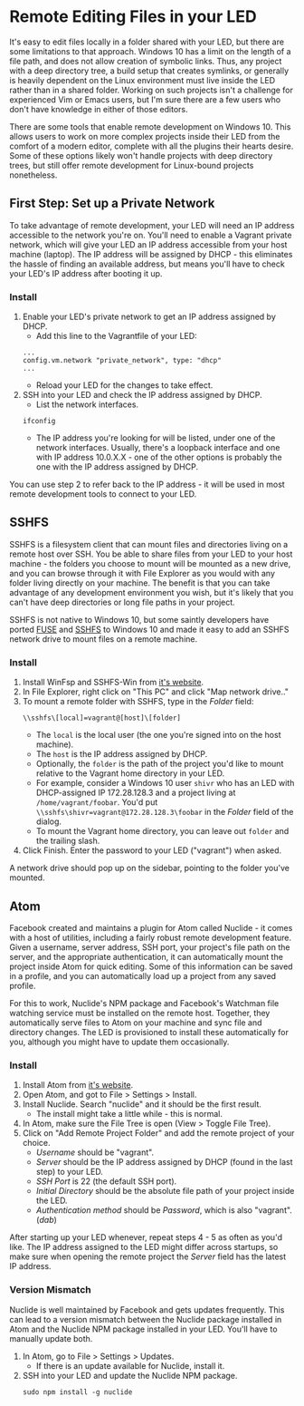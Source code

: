 # Remote Editing Files in your LED

It's easy to edit files locally in a folder shared with your LED, but there are some limitations to that approach. Windows 10 has a limit on the length of a file path, and does not allow creation of symbolic links. Thus, any project with a deep directory tree, a build setup that creates symlinks, or generally is heavily dependent on the Linux environment must live inside the LED rather than in a shared folder. Working on such projects isn't a challenge for experienced Vim or Emacs users, but I'm sure there are a few users who don't have knowledge in either of those editors.

There are some tools that enable remote development on Windows 10. This allows users to work on more complex projects inside their LED from the comfort of a modern editor, complete with all the plugins their hearts desire. Some of these options likely won't handle projects with deep directory trees, but still offer remote development for Linux-bound projects nonetheless.

## First Step: Set up a Private Network

To take advantage of remote development, your LED will need an IP address accessible to the network you're on. You'll need to enable a Vagrant private network, which will give your LED an IP address accessible from your host machine (laptop). The IP address will be assigned by DHCP - this eliminates the hassle of finding an available address, but means you'll have to check your LED's IP address after booting it up.

### Install
1. Enable your LED's private network to get an IP address assigned by DHCP.
   * Add this line to the Vagrantfile of your LED:
   ```
   ...
   config.vm.network "private_network", type: "dhcp"
   ...
   ```
   * Reload your LED for the changes to take effect.
2. SSH into your LED and check the IP address assigned by DHCP.
   * List the network interfaces.
   ```
   ifconfig
   ```
   * The IP address you're looking for will be listed, under one of the network interfaces. Usually, there's a loopback interface and one with IP address 10.0.X.X - one of the other options is probably the one with the IP address assigned by DHCP.

You can use step 2 to refer back to the IP address - it will be used in most remote development tools to connect to your LED.

## SSHFS

SSHFS is a filesystem client that can mount files and directories living on a remote host over SSH. You be able to share files from your LED to your host machine - the folders you choose to mount will be mounted as a new drive, and you can browse through it with File Explorer as you would with any folder living directly on your machine. The benefit is that you can take advantage of any development environment you wish, but it's likely that you can't have deep directories or long file paths in your project.

SSHFS is not native to Windows 10, but some saintly developers have ported [FUSE](https://github.com/billziss-gh/winfsp) and [SSHFS](https://github.com/billziss-gh/sshfs-win) to Windows 10 and made it easy to add an SSHFS network drive to mount files on a remote machine.

### Install
1. Install WinFsp and SSHFS-Win from [it's website](http://www.secfs.net/winfsp/download/).
2. In File Explorer, right click on "This PC" and click "Map network drive.."
3. To mount a remote folder with SSHFS, type in the *Folder* field:
   ```
   \\sshfs\[local]=vagrant@[host]\[folder]
   ```
   * The `local` is the local user (the one you're signed into on the host machine).
   * The `host` is the IP address assigned by DHCP.
   * Optionally, the `folder` is the path of the project you'd like to mount relative to the Vagrant home directory in your LED.
   * For example, consider a Windows 10 user `shivr` who has an LED with DHCP-assigned IP 172.28.128.3 and a project living at `/home/vagrant/foobar`. You'd put `\\sshfs\shivr=vagrant@172.28.128.3\foobar` in the *Folder* field of the dialog.
   * To mount the Vagrant home directory, you can leave out `folder` and the trailing slash.
4. Click Finish. Enter the password to your LED ("vagrant") when asked.

A network drive should pop up on the sidebar, pointing to the folder you've mounted.

## Atom

Facebook created and maintains a plugin for Atom called Nuclide - it comes with a host of utilities, including a fairly robust remote development feature. Given a username, server address, SSH port, your project's file path on the server, and the appropriate authentication, it can automatically mount the project inside Atom for quick editing. Some of this information can be saved in a profile, and you can automatically load up a project from any saved profile.

For this to work, Nuclide's NPM package and Facebook's Watchman file watching service must be installed on the remote host. Together, they automatically serve files to Atom on your machine and sync file and directory changes. The LED is provisioned to install these automatically for you, although you might have to update them occasionally.

### Install
1. Install Atom from [it's website](https://atom.io/).
2. Open Atom, and got to File > Settings > Install.
3. Install Nuclide. Search "nuclide" and it should be the first result.
   * The install might take a little while - this is normal.
4. In Atom, make sure the File Tree is open (View > Toggle File Tree).
5. Click on "Add Remote Project Folder" and add the remote project of your choice.
   * *Username* should be "vagrant".
   * *Server* should be the IP address assigned by DHCP (found in the last step) to your LED.
   * *SSH Port* is 22 (the default SSH port).
   * *Initial Directory* should be the absolute file path of your project inside the LED.
   * *Authentication method* should be *Password*, which is also "vagrant". (_dab_)

After starting up your LED whenever, repeat steps 4 - 5 as often as you'd like. The IP address assigned to the LED might differ across startups, so make sure when opening the remote project the *Server* field has the latest IP address.

### Version Mismatch

Nuclide is well maintained by Facebook and gets updates frequently. This can lead to a version mismatch between the Nuclide package installed in Atom and the Nuclide NPM package installed in your LED. You'll have to manually update both.

1. In Atom, go to File > Settings > Updates.
   * If there is an update available for Nuclide, install it.
2. SSH into your LED and update the Nuclide NPM package.
   ```
   sudo npm install -g nuclide
   ```